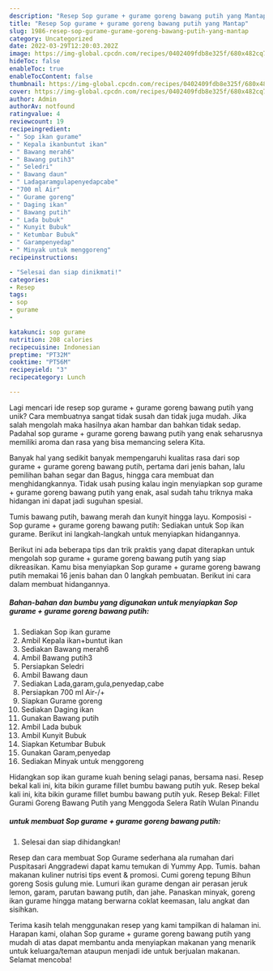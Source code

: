 ```yaml
---
description: "Resep Sop gurame + gurame goreng bawang putih yang Mantap"
title: "Resep Sop gurame + gurame goreng bawang putih yang Mantap"
slug: 1986-resep-sop-gurame-gurame-goreng-bawang-putih-yang-mantap
category: Uncategorized
date: 2022-03-29T12:20:03.202Z
image: https://img-global.cpcdn.com/recipes/0402409fdb8e325f/680x482cq70/sop-gurame-gurame-goreng-bawang-putih-foto-resep-utama.jpg
hideToc: false
enableToc: true
enableTocContent: false
thumbnail: https://img-global.cpcdn.com/recipes/0402409fdb8e325f/680x482cq70/sop-gurame-gurame-goreng-bawang-putih-foto-resep-utama.jpg
cover: https://img-global.cpcdn.com/recipes/0402409fdb8e325f/680x482cq70/sop-gurame-gurame-goreng-bawang-putih-foto-resep-utama.jpg
author: Admin
authorAv: notfound
ratingvalue: 4
reviewcount: 19
recipeingredient:
- " Sop ikan gurame"
- " Kepala ikanbuntut ikan"
- " Bawang merah6"
- " Bawang putih3"
- " Seledri"
- " Bawang daun"
- " Ladagaramgulapenyedapcabe"
- "700 ml Air"
- " Gurame goreng"
- " Daging ikan"
- " Bawang putih"
- " Lada bubuk"
- " Kunyit Bubuk"
- " Ketumbar Bubuk"
- " Garampenyedap"
- " Minyak untuk menggoreng"
recipeinstructions:

- "Selesai dan siap dinikmati!"
categories:
- Resep
tags:
- sop
- gurame
- 

katakunci: sop gurame  
nutrition: 208 calories
recipecuisine: Indonesian
preptime: "PT32M"
cooktime: "PT56M"
recipeyield: "3"
recipecategory: Lunch

---
```





Lagi mencari ide resep sop gurame + gurame goreng bawang putih yang unik? Cara membuatnya sangat tidak susah dan tidak juga mudah. Jika salah mengolah maka hasilnya akan hambar dan bahkan tidak sedap. Padahal sop gurame + gurame goreng bawang putih yang enak seharusnya memiliki aroma dan rasa yang bisa memancing selera Kita.





Banyak hal yang sedikit banyak mempengaruhi kualitas rasa dari sop gurame + gurame goreng bawang putih, pertama dari jenis bahan, lalu pemilihan bahan segar dan Bagus, hingga cara membuat dan menghidangkannya. Tidak usah pusing kalau ingin menyiapkan sop gurame + gurame goreng bawang putih yang enak,      asal sudah tahu triknya maka hidangan ini dapat jadi suguhan spesial.














Tumis bawang putih, bawang merah dan kunyit hingga layu. Komposisi - Sop gurame + gurame goreng bawang putih: Sediakan untuk Sop ikan gurame. Berikut ini langkah-langkah untuk menyiapkan hidangannya.






Berikut ini ada beberapa tips dan trik praktis yang dapat diterapkan untuk mengolah sop gurame + gurame goreng bawang putih yang siap dikreasikan. Kamu bisa menyiapkan Sop gurame + gurame goreng bawang putih memakai 16 jenis bahan dan 0 langkah pembuatan. Berikut ini cara dalam membuat hidangannya.

<!--inarticleads1-->

##### Bahan-bahan dan bumbu yang digunakan untuk menyiapkan Sop gurame + gurame goreng bawang putih:

1. Sediakan  Sop ikan gurame
1. Ambil  Kepala ikan+buntut ikan
1. Sediakan  Bawang merah6
1. Ambil  Bawang putih3
1. Persiapkan  Seledri
1. Ambil  Bawang daun
1. Sediakan  Lada,garam,gula,penyedap,cabe
1. Persiapkan 700 ml Air-/+
1. Siapkan  Gurame goreng
1. Sediakan  Daging ikan
1. Gunakan  Bawang putih
1. Ambil  Lada bubuk
1. Ambil  Kunyit Bubuk
1. Siapkan  Ketumbar Bubuk
1. Gunakan  Garam,penyedap
1. Sediakan  Minyak untuk menggoreng


Hidangkan sop ikan gurame kuah bening selagi panas, bersama nasi. Resep bekal kali ini, kita bikin gurame fillet bumbu bawang putih yuk. Resep bekal kali ini, kita bikin gurame fillet bumbu bawang putih yuk. Resep Bekal: Fillet Gurami Goreng Bawang Putih yang Menggoda Selera Ratih Wulan Pinandu 

<!--inarticleads2-->

#####  untuk membuat Sop gurame + gurame goreng bawang putih:


1. Selesai dan siap dihidangkan!

Resep dan cara membuat Sop Gurame sederhana ala rumahan dari Puspitasari Anggradewi dapat kamu temukan di Yummy App. Tumis. bahan makanan kuliner nutrisi tips event &amp; promosi. Cumi goreng tepung Bihun goreng Sosis gulung mie. Lumuri ikan gurame dengan air perasan jeruk lemon, garam, parutan bawang putih, dan jahe. Panaskan minyak, goreng ikan gurame hingga matang berwarna coklat keemasan, lalu angkat dan sisihkan. 

Terima kasih telah menggunakan resep yang kami tampilkan di halaman ini. Harapan kami, olahan Sop gurame + gurame goreng bawang putih yang mudah di atas dapat membantu anda menyiapkan makanan yang menarik untuk keluarga/teman ataupun menjadi ide untuk berjualan makanan. Selamat mencoba!
